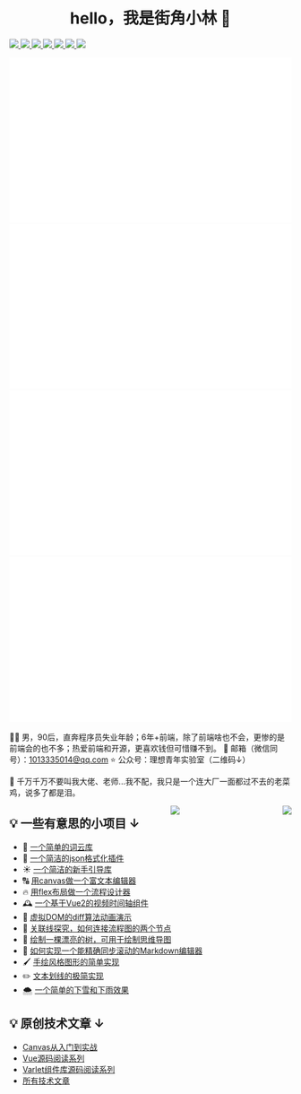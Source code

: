 <h1 align="center">hello，我是街角小林 👋</h1>

<p>
    <a href="https://github.com/wanglin2">
        <img src="https://img.shields.io/github/stars/wanglin2?affiliations=OWNER&color=%23ffe411&label=github%20stars&logo=github&logoColor=%23fffFF&style=flat" />
    </a>
    <a href="https://juejin.cn/user/325111170756279">
        <img src="https://img.shields.io/badge/%E6%8E%98%E9%87%91-%E4%BC%98%E7%A7%80%E4%BD%9C%E8%80%85-%231e80ff" />
    </a>
    <a href="https://segmentfault.com/u/jiejiaoxiaolin/articles">
        <img src="https://img.shields.io/badge/%E6%80%9D%E5%90%A6-Top%20Writer-%2300965e" />
    </a>
    <a href="https://www.zhihu.com/people/wang-lin-49-43-65">
        <img src="https://img.shields.io/badge/%E7%9F%A5%E4%B9%8E-%E5%B0%8F%E9%80%8F%E6%98%8E-%23056de8" />
    </a>
    <a href="https://blog.csdn.net/sinat_33488770?type=blog">
        <img src="https://img.shields.io/badge/CSDN-%E6%B2%A1%E6%8E%92%E5%90%8D-%23fc5531" />
    </a>
    <a href="https://bbs.huaweicloud.com/community/usersnew/id_1666353952883753">
        <img src="https://img.shields.io/badge/%E5%8D%8E%E4%B8%BA%E4%BA%91-%E4%BA%91%E4%BA%AB%E4%B8%93%E5%AE%B6-%23c7000b" />
    </a>
    <a href="https://developer.aliyun.com/profile/expert/b4yftxgi3elg4">
        <img src="https://img.shields.io/badge/%E9%98%BF%E9%87%8C%E4%BA%91-%E4%B8%93%E5%AE%B6%E5%8D%9A%E4%B8%BB-%23ff6a00" />
    </a>
</p>

<div align="center">
    <a href="https://github.com/jstrieb/github-stats#gh-dark-mode-only">
        <img src="https://github.com/wanglin2/github-stats/blob/master/generated/overview.svg#gh-dark-mode-only" />
        <img src="https://github.com/wanglin2/github-stats/blob/master/generated/languages.svg#gh-dark-mode-only" />
    </a>
    <a href="https://github.com/jstrieb/github-stats#gh-light-mode-only">
        <img src="https://github.com/wanglin2/github-stats/blob/master/generated/overview.svg#gh-dark-mode-only#gh-light-mode-only" />
        <img src="https://github.com/wanglin2/github-stats/blob/master/generated/languages.svg#gh-dark-mode-only#gh-light-mode-only" />
    </a>
</div>

👨‍💻 男，90后，直奔程序员失业年龄；6年+前端，除了前端啥也不会，更惨的是前端会的也不多；热爱前端和开源，更喜欢钱但可惜赚不到。 📧 邮箱（微信同号）：1013335014@qq.com ⭐ 公众号：理想青年实验室（二维码↓）

🏢 千万千万不要叫我大佬、老师...我不配，我只是一个连大厂一面都过不去的老菜鸡，说多了都是泪。

<img align="right" src="http://assets.lxqnsys.com/WechatIMG875%20%284%29.png" />

<img align="right"  src="http://assets.lxqnsys.com/%E5%8D%83%E5%BA%93%E7%BD%91_%E7%BC%96%E7%A8%8B%E7%A8%8B%E5%BA%8F%E5%91%98%E5%86%99%E4%BB%A3%E7%A0%81%E4%BA%BA%E7%89%A9_%E5%85%83%E7%B4%A0%E7%BC%96%E5%8F%B713134110.png" width="200" />

<h2>💡 一些有意思的小项目 ↓</h2>

<ul>
    
<li>🍉 <a href="https://github.com/wanglin2/simple-word-cloud">一个简单的词云库</a></li>
    
<li>🌙 <a href="https://github.com/wanglin2/json-tree-view">一个简洁的json格式化插件</a></li>
    
<li>☀️ <a href="https://github.com/wanglin2/simple-novice-guide">一个简洁的新手引导库</a></li>

<li>🔠 <a href="https://github.com/wanglin2/canvas-editor-demo">用canvas做一个富文本编辑器</a></li>

<li>🔥 <a href="https://github.com/wanglin2/simple-flow-chart">用flex布局做一个流程设计器</a></li>

<li>🕰️ <a href="https://github.com/wanglin2/VideoTimeLine">一个基于Vue2的视频时间轴组件</a></li>

<li>🔨 <a href="https://github.com/wanglin2/VNode_visualization">虚拟DOM的diff算法动画演示</a></li>

<li>🧵 <a href="https://github.com/wanglin2/AssociationLineDemo">关联线探究，如何连接流程图的两个节点</a></li>

<li>🌲 <a href="https://github.com/wanglin2/tree_layout">绘制一棵漂亮的树，可用于绘制思维导图</a></li>

<li>📃 <a href="https://github.com/wanglin2/markdown_editor_sync_scroll_demo">如何实现一个能精确同步滚动的Markdown编辑器</a></li>

<li>🖌️ <a href="https://github.com/wanglin2/handPaintedStyle">手绘风格图形的简单实现</a></li>

<li>✏️ <a href="https://github.com/wanglin2/textUnderline">文本划线的极简实现</a></li>

<li>🌨️ <a href="https://github.com/wanglin2/snow">一个简单的下雪和下雨效果</a></li>
  
</ul>
 
<h2>💡 原创技术文章 ↓</h2>

<ul>

<li> <a href="https://github.com/wanglin2/canvas-in-action">Canvas从入门到实战</a></li>

<li> <a href="https://github.com/wanglin2/learn_vue_2.6.0">Vue源码阅读系列</a></li>

<li> <a href="https://github.com/wanglin2/front-article/tree/main/varlet%E7%BB%84%E4%BB%B6%E5%BA%93%E6%BA%90%E7%A0%81%E9%98%85%E8%AF%BB%E7%B3%BB%E5%88%97">Varlet组件库源码阅读系列</a></li>

<li> <a href="https://github.com/wanglin2/front-article)https://github.com/wanglin2/front-article">所有技术文章</a></li>

</ul>
